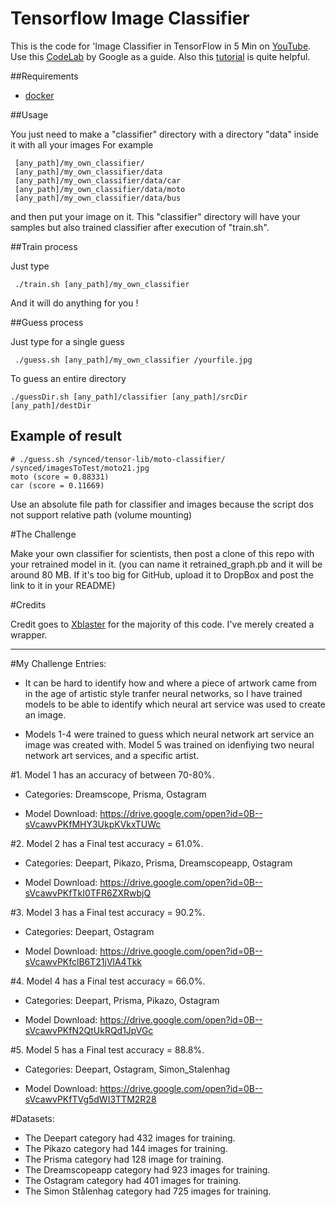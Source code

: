 # Tensorflow Image Classifier

This is the code for 'Image Classifier in TensorFlow in 5 Min on [YouTube](https://youtu.be/QfNvhPx5Px8). Use this [CodeLab](https://codelabs.developers.google.com/codelabs/tensorflow-for-poets/?utm_campaign=chrome_series_machinelearning_063016&utm_source=gdev&utm_medium=yt-desc#0) by Google as a guide. Also this [tutorial](https://www.tensorflow.org/versions/r0.9/how_tos/image_retraining/index.html) is quite helpful.

##Requirements

* [docker](https://www.docker.com/products/docker-toolbox)

##Usage 

You just need to make a "classifier" directory with a directory "data" inside it with all your images
For example
```
 [any_path]/my_own_classifier/
 [any_path]/my_own_classifier/data
 [any_path]/my_own_classifier/data/car
 [any_path]/my_own_classifier/data/moto
 [any_path]/my_own_classifier/data/bus
```
 and then put your image on it. 
 This "classifier" directory will have your samples but also trained classifier after execution of "train.sh". 

##Train process
 
Just type
```
 ./train.sh [any_path]/my_own_classifier
``` 
And it will do anything for you !

##Guess process

Just type for a single guess
```
 ./guess.sh [any_path]/my_own_classifier /yourfile.jpg
```

To guess an entire directory
```
./guessDir.sh [any_path]/classifier [any_path]/srcDir [any_path]/destDir
```

## Example of result
```
# ./guess.sh /synced/tensor-lib/moto-classifier/ /synced/imagesToTest/moto21.jpg
moto (score = 0.88331)
car (score = 0.11669)
```

Use an absolute file path for classifier and images because the script dos not support relative path (volume mounting)

#The Challenge

Make your own classifier for scientists, then post a clone of this repo with your retrained model in it. (you can name it retrained_graph.pb and it will be around 80 MB. If it's too big for GitHub, upload it to DropBox and post the link to it in your README)

#Credits

Credit goes to [Xblaster](https://github.com/xblaster) for the majority of this code. I've merely created a wrapper. 

---

#My Challenge Entries:

- It can be hard to identify how and where a piece of artwork came from in the age of artistic style tranfer neural networks, so I have trained models to be able to identify which neural art service was used to create an image.


- Models 1-4 were trained to guess which neural network art service an image was created with. Model 5 was trained on idenfiying two neural network art services, and a specific artist.


#1. Model 1 has an accuracy of between 70-80%. 

- Categories: Dreamscope, Prisma, Ostagram

- Model Download: https://drive.google.com/open?id=0B--sVcawvPKfMHY3UkpKVkxTUWc

#2. Model 2 has a Final test accuracy = 61.0%. 

- Categories: Deepart, Pikazo, Prisma, Dreamscopeapp, Ostagram

- Model Download: https://drive.google.com/open?id=0B--sVcawvPKfTkI0TFR6ZXRwbjQ

#3. Model 3 has a Final test accuracy = 90.2%. 

- Categories: Deepart, Ostagram

- Model Download: https://drive.google.com/open?id=0B--sVcawvPKfclB6T21jVlA4Tkk

#4. Model 4 has a Final test accuracy = 66.0%. 

- Categories: Deepart, Prisma, Pikazo, Ostagram
 
- Model Download: https://drive.google.com/open?id=0B--sVcawvPKfN2QtUkRQd1JpVGc

#5. Model 5 has a Final test accuracy = 88.8%. 

- Categories: Deepart, Ostagram, Simon_Stalenhag 

- Model Download: https://drive.google.com/open?id=0B--sVcawvPKfTVg5dWI3TTM2R28


#Datasets:

- The Deepart category had 432 images for training.
- The Pikazo category had 144 images for training.
- The Prisma category had 128 image for training.
- The Dreamscopeapp category had 923 images for training.
- The Ostagram category had 401 images for training.
- The Simon Stålenhag category had 725 images for training.
